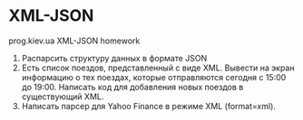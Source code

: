 # XML-JSON

prog.kiev.ua
XML-JSON homework <br />

1. Распарсить структуру данных в формате JSON<br /> 
2. Есть список поездов, представленный с виде XML. Вывести на экран информацию о тех поездах, которые
отправляются сегодня с 15:00 до 19:00. Написать код для добавления новых поездов в существующий XML.<br />
3. Написать парсер для Yahoo Finance в режиме XML
(format=xml).
